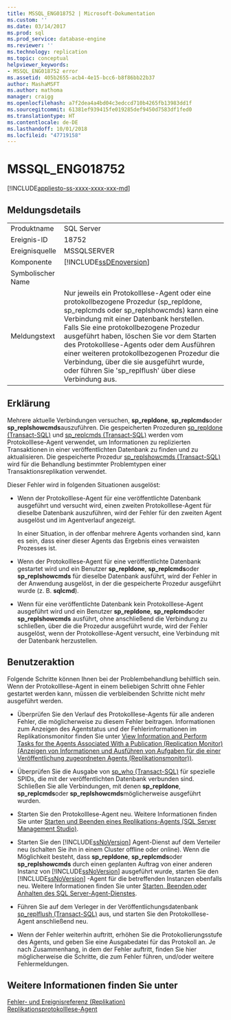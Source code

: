 ```yaml
---
title: MSSQL_ENG018752 | Microsoft-Dokumentation
ms.custom: ''
ms.date: 03/14/2017
ms.prod: sql
ms.prod_service: database-engine
ms.reviewer: ''
ms.technology: replication
ms.topic: conceptual
helpviewer_keywords:
- MSSQL_ENG018752 error
ms.assetid: 405b2655-acb4-4e15-bcc6-b8f86bb22b37
author: MashaMSFT
ms.author: mathoma
manager: craigg
ms.openlocfilehash: a7f2dea4a4bd04c3edccd710b4265fb13983dd1f
ms.sourcegitcommit: 61381ef939415fe019285def9450d7583df1fed0
ms.translationtype: HT
ms.contentlocale: de-DE
ms.lasthandoff: 10/01/2018
ms.locfileid: "47719158"
---
```

# <a name="mssqleng018752"></a>MSSQL_ENG018752
[!INCLUDE[appliesto-ss-xxxx-xxxx-xxx-md](../../includes/appliesto-ss-xxxx-xxxx-xxx-md.md)]
    
## <a name="message-details"></a>Meldungsdetails  
  
|||  
|-|-|  
|Produktname|SQL Server|  
|Ereignis-ID|18752|  
|Ereignisquelle|MSSQLSERVER|  
|Komponente|[!INCLUDE[ssDEnoversion](../../includes/ssdenoversion-md.md)]|  
|Symbolischer Name||  
|Meldungstext|Nur jeweils ein Protokolllese-Agent oder eine protokollbezogene Prozedur (sp_repldone, sp_replcmds oder sp_replshowcmds) kann eine Verbindung mit einer Datenbank herstellen. Falls Sie eine protokollbezogene Prozedur ausgeführt haben, löschen Sie vor dem Starten des Protokolllese-Agents oder dem Ausführen einer weiteren protokollbezogenen Prozedur die Verbindung, über die sie ausgeführt wurde, oder führen Sie 'sp_replflush' über diese Verbindung aus.|  
  
## <a name="explanation"></a>Erklärung  
 Mehrere aktuelle Verbindungen versuchen, **sp_repldone**, **sp_replcmds**oder **sp_replshowcmds**auszuführen. Die gespeicherten Prozeduren [sp_repldone &#40;Transact-SQL&#41;](../../relational-databases/system-stored-procedures/sp-repldone-transact-sql.md) und [sp_replcmds &#40;Transact-SQL&#41;](../../relational-databases/system-stored-procedures/sp-replcmds-transact-sql.md) werden vom Protokolllese-Agent verwendet, um Informationen zu replizierten Transaktionen in einer veröffentlichten Datenbank zu finden und zu aktualisieren. Die gespeicherte Prozedur [sp_replshowcmds &#40;Transact-SQL&#41;](../../relational-databases/system-stored-procedures/sp-replshowcmds-transact-sql.md) wird für die Behandlung bestimmter Problemtypen einer Transaktionsreplikation verwendet.  
  
 Dieser Fehler wird in folgenden Situationen ausgelöst:  
  
-   Wenn der Protokolllese-Agent für eine veröffentlichte Datenbank ausgeführt und versucht wird, einen zweiten Protokolllese-Agent für dieselbe Datenbank auszuführen, wird der Fehler für den zweiten Agent ausgelöst und im Agentverlauf angezeigt.  
  
     In einer Situation, in der offenbar mehrere Agents vorhanden sind, kann es sein, dass einer dieser Agents das Ergebnis eines verwaisten Prozesses ist.  
  
-   Wenn der Protokolllese-Agent für eine veröffentlichte Datenbank gestartet wird und ein Benutzer **sp_repldone**, **sp_replcmds**oder **sp_replshowcmds** für dieselbe Datenbank ausführt, wird der Fehler in der Anwendung ausgelöst, in der die gespeicherte Prozedur ausgeführt wurde (z. B. **sqlcmd**).  
  
-   Wenn für eine veröffentlichte Datenbank kein Protokolllese-Agent ausgeführt wird und ein Benutzer **sp_repldone**, **sp_replcmds**oder **sp_replshowcmds** ausführt, ohne anschließend die Verbindung zu schließen, über die die Prozedur ausgeführt wurde, wird der Fehler ausgelöst, wenn der Protokolllese-Agent versucht, eine Verbindung mit der Datenbank herzustellen.  
  
## <a name="user-action"></a>Benutzeraktion  
 Folgende Schritte können Ihnen bei der Problembehandlung behilflich sein. Wenn der Protokolllese-Agent in einem beliebigen Schritt ohne Fehler gestartet werden kann, müssen die verbleibenden Schritte nicht mehr ausgeführt werden.  
  
-   Überprüfen Sie den Verlauf des Protokolllese-Agents für alle anderen Fehler, die möglicherweise zu diesem Fehler beitragen. Informationen zum Anzeigen des Agentstatus und der Fehlerinformationen im Replikationsmonitor finden Sie unter [View Information and Perform Tasks for the Agents Associated With a Publication &#40;Replication Monitor&#41; (Anzeigen von Informationen und Ausführen von Aufgaben für die einer Veröffentlichung zugeordneten Agents &#40;Replikationsmonitor&#41;)](../../relational-databases/replication/monitor/view-information-and-perform-tasks-for-publication-agents.md).  
  
-   Überprüfen Sie die Ausgabe von [sp_who &#40;Transact-SQL&#41;](../../relational-databases/system-stored-procedures/sp-who-transact-sql.md) für spezielle SPIDs, die mit der veröffentlichten Datenbank verbunden sind. Schließen Sie alle Verbindungen, mit denen **sp_repldone**, **sp_replcmds**oder **sp_replshowcmds**möglicherweise ausgeführt wurden.  
  
-   Starten Sie den Protokolllese-Agent neu. Weitere Informationen finden Sie unter [Starten und Beenden eines Replikations-Agents &#40;SQL Server Management Studio&#41;](../../relational-databases/replication/agents/start-and-stop-a-replication-agent-sql-server-management-studio.md).  
  
-   Starten Sie den [!INCLUDE[ssNoVersion](../../includes/ssnoversion-md.md)] Agent-Dienst auf dem Verteiler neu (schalten Sie ihn in einem Cluster offline oder online). Wenn die Möglichkeit besteht, dass **sp_repldone**, **sp_replcmds**oder **sp_replshowcmds** durch einen geplanten Auftrag von einer anderen Instanz von [!INCLUDE[ssNoVersion](../../includes/ssnoversion-md.md)] ausgeführt wurde, starten Sie den [!INCLUDE[ssNoVersion](../../includes/ssnoversion-md.md)] -Agent für die betreffenden Instanzen ebenfalls neu. Weitere Informationen finden Sie unter [Starten, Beenden oder Anhalten des SQL Server-Agent-Dienstes](http://msdn.microsoft.com/library/c95a9759-dd30-4ab6-9ab0-087bb3bfb97c).  
  
-   Führen Sie auf dem Verleger in der Veröffentlichungsdatenbank [sp_replflush &#40;Transact-SQL&#41;](../../relational-databases/system-stored-procedures/sp-replflush-transact-sql.md) aus, und starten Sie den Protokolllese-Agent anschließend neu.  
  
-   Wenn der Fehler weiterhin auftritt, erhöhen Sie die Protokollierungsstufe des Agents, und geben Sie eine Ausgabedatei für das Protokoll an. Je nach Zusammenhang, in dem der Fehler auftritt, finden Sie hier möglicherweise die Schritte, die zum Fehler führen, und/oder weitere Fehlermeldungen.  
  
## <a name="see-also"></a>Weitere Informationen finden Sie unter  
 [Fehler- und Ereignisreferenz &#40;Replikation&#41;](../../relational-databases/replication/errors-and-events-reference-replication.md)   
 [Replikationsprotokolllese-Agent](../../relational-databases/replication/agents/replication-log-reader-agent.md)  
  
  
